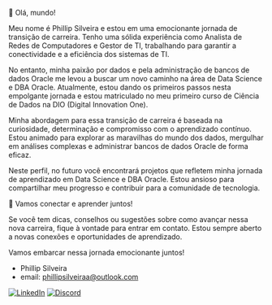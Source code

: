 👋 Olá, mundo!

Meu nome é Phillip Silveira e estou em uma emocionante jornada de transição de carreira. Tenho uma sólida experiência como Analista de Redes de Computadores e Gestor de TI, trabalhando para garantir a conectividade e a eficiência dos sistemas de TI.

No entanto, minha paixão por dados e pela administração de bancos de dados Oracle me levou a buscar um novo caminho na área de Data Science e DBA Oracle. Atualmente, estou dando os primeiros passos nesta empolgante jornada e estou matriculado no meu primeiro curso de Ciência de Dados na DIO (Digital Innovation One).

Minha abordagem para essa transição de carreira é baseada na curiosidade, determinação e compromisso com o aprendizado contínuo. Estou animado para explorar as maravilhas do mundo dos dados, mergulhar em análises complexas e administrar bancos de dados Oracle de forma eficaz.

Neste perfil, no futuro você encontrará projetos que refletem minha jornada de aprendizado em Data Science e DBA Oracle. Estou ansioso para compartilhar meu progresso e contribuir para a comunidade de tecnologia.

🚀 Vamos conectar e aprender juntos!

Se você tem dicas, conselhos ou sugestões sobre como avançar nessa nova carreira, fique à vontade para entrar em contato. Estou sempre aberto a novas conexões e oportunidades de aprendizado.

Vamos embarcar nessa jornada emocionante juntos!

- Phillip Silveira
- email: phillipsilveiraa@outlook.com

[![LinkedIn](https://img.shields.io/badge/LinkedIn-000?style=for-the-badge&logo=linkedin&logoColor=0E76A8)](https://www.linkedin.com/in/phillip-silveira-83329980/)
[![Discord](https://img.shields.io/badge/Discord-000?style=for-the-badge&logo=discord)](https://www.discord.com/in/Philip.Silveira#8189/)
